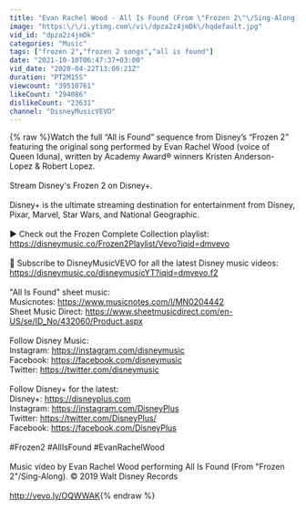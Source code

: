 ```yaml
---
title: "Evan Rachel Wood - All Is Found (From \"Frozen 2\"\/Sing-Along)"
image: "https:\/\/i.ytimg.com\/vi\/dpza2z4jmDk\/hqdefault.jpg"
vid_id: "dpza2z4jmDk"
categories: "Music"
tags: ["frozen 2","frozen 2 songs","all is found"]
date: "2021-10-10T06:47:37+03:00"
vid_date: "2020-04-22T13:00:21Z"
duration: "PT2M15S"
viewcount: "39510761"
likeCount: "294086"
dislikeCount: "23631"
channel: "DisneyMusicVEVO"
---
```

{% raw %}Watch the full “All is Found” sequence from Disney’s “Frozen 2” featuring the original song performed by Evan Rachel Wood (voice of Queen Iduna), written by Academy Award® winners Kristen Anderson-Lopez &amp; Robert Lopez. <br /><br />Stream Disney's Frozen 2 on Disney+.<br /><br />Disney+ is the ultimate streaming destination for entertainment from Disney, Pixar, Marvel, Star Wars, and National Geographic.<br /><br />▶️ Check out the Frozen Complete Collection playlist: <a rel="nofollow" target="blank" href="https://disneymusic.co/Frozen2Playlist/Vevo?iqid=dmvevo">https://disneymusic.co/Frozen2Playlist/Vevo?iqid=dmvevo</a><br /><br />🔔 Subscribe to DisneyMusicVEVO for all the latest Disney music videos: <a rel="nofollow" target="blank" href="https://disneymusic.co/disneymusicYT?iqid=dmvevo.f2">https://disneymusic.co/disneymusicYT?iqid=dmvevo.f2</a><br /><br />&quot;All Is Found&quot; sheet music:<br />Musicnotes: <a rel="nofollow" target="blank" href="https://www.musicnotes.com/l/MN0204442">https://www.musicnotes.com/l/MN0204442</a><br />Sheet Music Direct: <a rel="nofollow" target="blank" href="https://www.sheetmusicdirect.com/en-US/se/ID_No/432060/Product.aspx">https://www.sheetmusicdirect.com/en-US/se/ID_No/432060/Product.aspx</a><br /><br />Follow Disney Music:<br />Instagram: <a rel="nofollow" target="blank" href="https://instagram.com/disneymusic">https://instagram.com/disneymusic</a> <br />Facebook: <a rel="nofollow" target="blank" href="https://facebook.com/disneymusic">https://facebook.com/disneymusic</a> <br />Twitter: <a rel="nofollow" target="blank" href="https://twitter.com/disneymusic">https://twitter.com/disneymusic</a> <br /><br />Follow Disney+ for the latest:<br />Disney+: <a rel="nofollow" target="blank" href="https://disneyplus.com">https://disneyplus.com</a><br />Instagram: <a rel="nofollow" target="blank" href="https://instagram.com/DisneyPlus">https://instagram.com/DisneyPlus</a><br />Twitter: <a rel="nofollow" target="blank" href="https://twitter.com/DisneyPlus/">https://twitter.com/DisneyPlus/</a><br />Facebook: <a rel="nofollow" target="blank" href="https://facebook.com/DisneyPlus">https://facebook.com/DisneyPlus</a><br /><br />#Frozen2 #AllIsFound #EvanRachelWood<br /><br />Music video by Evan Rachel Wood performing All Is Found (From &quot;Frozen 2&quot;/Sing-Along). © 2019 Walt Disney Records<br /><br /><a rel="nofollow" target="blank" href="http://vevo.ly/OQWWAK">http://vevo.ly/OQWWAK</a>{% endraw %}
